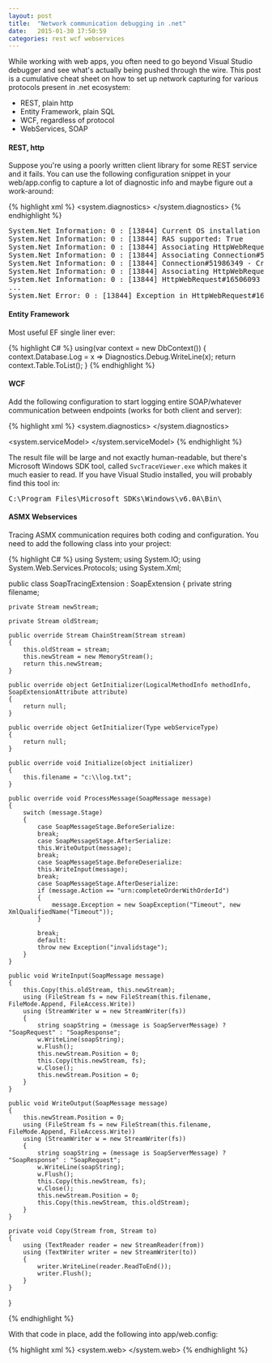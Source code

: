 ```yaml
---
layout: post
title:  "Network communication debugging in .net"
date:   2015-01-30 17:50:59
categories: rest wcf webservices
---
```

While working with web apps, you often need to go beyond Visual Studio debugger and see what's actually being pushed through the wire. This post is a cumulative cheat sheet on how to set up network capturing for various protocols present in .net ecosystem:

* REST, plain http
* Entity Framework, plain SQL
* WCF, regardless of protocol
* WebServices, SOAP

#### REST, http
Suppose you're using a poorly written client library for some REST service and it fails. You can use the following configuration snippet in your web/app.config to capture a lot of diagnostic info and maybe figure out a work-around:

{% highlight xml %}
<system.diagnostics>
<sources>
<source name="System.Net" tracemode="protocolonly" maxdatasize="1024">
<listeners>
<add name="System.Net"/>
</listeners>
</source>
<source name="System.Net.Http">
<listeners>
<add name="System.Net"/>
</listeners>
</source>
</sources>
<switches>
<add name="System.Net" value="Information"/>
<add name="System.Net.Http" value="Information"/>
</switches>
<sharedListeners>
<add name="System.Net" type="System.Diagnostics.TextWriterTraceListener" initializeData="c:\temp\logs\network.log"/>
</sharedListeners>
<trace autoflush="true"/>
</system.diagnostics>
{% endhighlight %}
<pre>
System.Net Information: 0 : [13844] Current OS installation type is 'Client'.
System.Net Information: 0 : [13844] RAS supported: True
System.Net Information: 0 : [13844] Associating HttpWebRequest#16506093 with ServicePoint#7448163
System.Net Information: 0 : [13844] Associating Connection#51986349 with HttpWebRequest#16506093
System.Net Information: 0 : [13844] Connection#51986349 - Created connection from 10.XXX:8145 to 10.XXX:80.
System.Net Information: 0 : [13844] Associating HttpWebRequest#16506093 with ConnectStream#24590318
System.Net Information: 0 : [13844] HttpWebRequest#16506093 - Request: GET /api/v1/bXXX HTTP/1.1
...
System.Net Error: 0 : [13844] Exception in HttpWebRequest#16506093::GetResponse - The remote server returned an error: (401) Unauthorized..
</pre>

#### Entity Framework
Most useful EF single liner ever:

{% highlight C# %}
using(var context = new DbContext())
{
    context.Database.Log = x => Diagnostics.Debug.WriteLine(x);
    return context.Table.ToList();
}
{% endhighlight %}

#### WCF
Add the following configuration to start logging entire SOAP/whatever communication between endpoints (works for both client and server):

{% highlight xml %}
<system.diagnostics>
<sources>
<source name="System.ServiceModel" switchValue="Information,ActivityTracing"
propagateActivity="true">
<listeners>
<add name="xml" />
</listeners>
</source>
<source name="System.ServiceModel.MessageLogging">
<listeners>
<add name="xml" />
</listeners>
</source>
</sources>
<sharedListeners>
<add initializeData="C:\\temp\\TracingAndLogging-service.svclog" type="System.Diagnostics.XmlWriterTraceListener"
name="xml" />
</sharedListeners>
<trace autoflush="true" />
</system.diagnostics>

<system.serviceModel>
<diagnostics wmiProviderEnabled="true">
<messageLogging
logEntireMessage="true"
logMalformedMessages="true"
logMessagesAtServiceLevel="true"
logMessagesAtTransportLevel="true"
maxMessagesToLog="3000"
maxSizeOfMessageToLog="20000"/>
</diagnostics>
</system.serviceModel>
{% endhighlight %}

The result file will be large and not exactly human-readable, but there's Microsoft Windows SDK tool, called `SvcTraceViewer.exe` which makes it much easier to read. If you have Visual Studio installed, you will probably find this tool in:
<pre>
C:\Program Files\Microsoft SDKs\Windows\v6.0A\Bin\
</pre>

#### ASMX Webservices

Tracing ASMX communication requires both coding and configuration. You need to add the following class into your project:

{% highlight C# %}
using System;
using System.IO;
using System.Web.Services.Protocols;
using System.Xml;

public class SoapTracingExtension : SoapExtension
{
    private string filename;

    private Stream newStream;

    private Stream oldStream;

    public override Stream ChainStream(Stream stream)
    {
        this.oldStream = stream;
        this.newStream = new MemoryStream();
        return this.newStream;
    }

    public override object GetInitializer(LogicalMethodInfo methodInfo, SoapExtensionAttribute attribute)
    {
        return null;
    }

    public override object GetInitializer(Type webServiceType)
    {
        return null;
    }

    public override void Initialize(object initializer)
    {
        this.filename = "c:\\log.txt";
    }

    public override void ProcessMessage(SoapMessage message)
    {
        switch (message.Stage)
        {
            case SoapMessageStage.BeforeSerialize:
            break;
            case SoapMessageStage.AfterSerialize:
            this.WriteOutput(message);
            break;
            case SoapMessageStage.BeforeDeserialize:
            this.WriteInput(message);
            break;
            case SoapMessageStage.AfterDeserialize:
            if (message.Action == "urn:completeOrderWithOrderId")
            {
                message.Exception = new SoapException("Timeout", new XmlQualifiedName("Timeout"));
            }

            break;
            default:
            throw new Exception("invalidstage");
        }
    }

    public void WriteInput(SoapMessage message)
    {
        this.Copy(this.oldStream, this.newStream);
        using (FileStream fs = new FileStream(this.filename, FileMode.Append, FileAccess.Write))
        using (StreamWriter w = new StreamWriter(fs))
        {
            string soapString = (message is SoapServerMessage) ? "SoapRequest" : "SoapResponse";
            w.WriteLine(soapString);
            w.Flush();
            this.newStream.Position = 0;
            this.Copy(this.newStream, fs);
            w.Close();
            this.newStream.Position = 0;
        }
    }

    public void WriteOutput(SoapMessage message)
    {
        this.newStream.Position = 0;
        using (FileStream fs = new FileStream(this.filename, FileMode.Append, FileAccess.Write))
        using (StreamWriter w = new StreamWriter(fs))
        {
            string soapString = (message is SoapServerMessage) ? "SoapResponse" : "SoapRequest";
            w.WriteLine(soapString);
            w.Flush();
            this.Copy(this.newStream, fs);
            w.Close();
            this.newStream.Position = 0;
            this.Copy(this.newStream, this.oldStream);
        }
    }

    private void Copy(Stream from, Stream to)
    {
        using (TextReader reader = new StreamReader(from))
        using (TextWriter writer = new StreamWriter(to))
        {
            writer.WriteLine(reader.ReadToEnd());
            writer.Flush();
        }
    }
}

{% endhighlight %}

With that code in place, add the following into app/web.config:

{% highlight xml %}
<system.web>
<webServices>
<soapExtensionTypes>
<add type="Proper.Namespace.SoapTracingExtension, Proper.Namespace" priority="1" group="0" />
</soapExtensionTypes>
</webServices>
</system.web>
{% endhighlight %}
